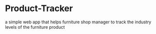# Product-Tracker
a simple web app that helps furniture shop manager to track the  industry levels of the furniture product
